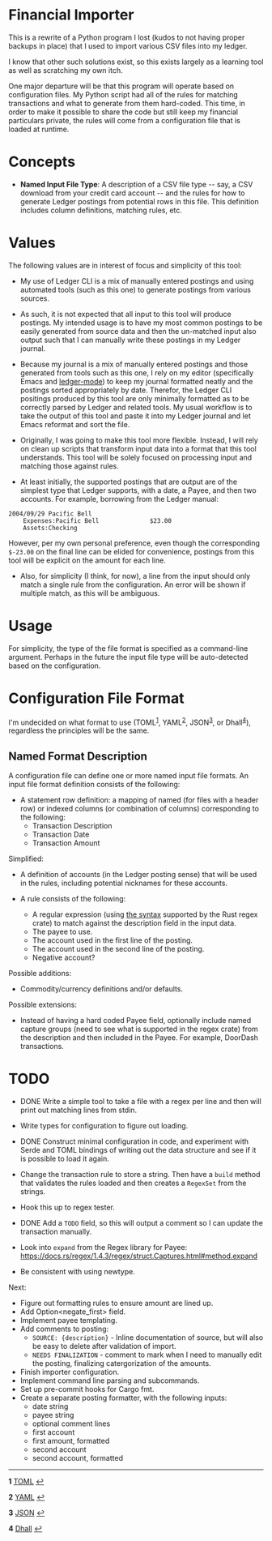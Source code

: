 # Financial Importer

This is a rewrite of a Python program I lost (kudos to not having proper backups in place) that I used to
import various CSV files into my ledger.

I know that other such solutions exist, so this exists largely as a learning tool as well as scratching my own itch.

One major departure will be that this program will operate based on configuration files. My Python script had all of the rules for matching transactions and what to generate from them hard-coded. This time, in order to make it possible to share the code but still keep my financial particulars private, the rules will come from a configuration file that is loaded at runtime.

# Concepts

* **Named Input File Type**: A description of a CSV file type  -- say, a CSV download from your credit card account -- and the rules for how to generate Ledger postings from potential rows in this file. This definition includes column definitions, matching rules, etc.

# Values

The following values are in interest of focus and simplicity of this tool:

* My use of Ledger CLI is a mix of manually entered postings and using automated tools (such as this one) to generate postings from various sources.

* As such, it is not expected that all input to this tool will produce postings. My intended usage is to have my most common postings to be easily generated from source data and then the un-matched input also output such that I can manually write these postings in my Ledger journal.

* Because my journal is a mix of manually entered postings and those generated from tools such as this one, I rely on my editor (specifically Emacs and [ledger-mode](https://github.com/ledger/ledger-mode)) to keep my journal formatted neatly and the postings sorted appropriately by date. Therefor, the Ledger CLI positings produced by this tool are only minimally formatted as to be correctly parsed by Ledger and related tools. My usual workflow is to take the output of this tool and paste it into my Ledger journal and let Emacs reformat and sort the file.

* Originally, I was going to make this tool more flexible. Instead, I will rely on clean up scripts that transform input data into a format that this tool understands. This tool will be solely focused on processing input and matching those against rules.

* At least initially, the supported postings that are output are of the simplest type that Ledger supports, with a date, a Payee, and then two accounts. For example, borrowing from the Ledger manual:

```
2004/09/29 Pacific Bell
    Expenses:Pacific Bell              $23.00
    Assets:Checking
```

However, per my own personal preference, even though the corresponding `$-23.00` on the final line can be elided for convenience, postings from this tool will be explicit on the amount for each line.

* Also, for simplicity (I think, for now), a line from the input should only match a single rule from the configuration. An error will be shown if multiple match, as this will be ambiguous.

# Usage

For simplicity, the type of the file format is specified as a command-line argument. Perhaps in the future the input file type will be auto-detected based on the configuration.

# Configuration File Format

I'm undecided on what format to use (TOML<sup id="a1">[1](#f1)</sup>, YAML<sup id="a2">[2](#f2)</sup>, JSON<sup id="a3">[3](#f3)</sup>, or Dhall<sup id="a4">[4](#f4)</sup>), regardless the principles will be the same.

## Named Format Description

A configuration file can define one or more named input file formats. An input file format definition consists of the following:

* A statement row definition: a mapping of named (for files with a header row) or indexed columns (or combination of columns) corresponding to the following:
   * Transaction Description
   * Transaction Date
   * Transaction Amount


Simplified:
* A definition of accounts (in the Ledger posting sense) that will be used in the rules, including potential nicknames for these accounts.

* A rule consists of the following:
   * A regular expression (using [the syntax](https://docs.rs/regex/1.4.3/regex/#syntax) supported by the Rust regex crate) to match against the description field in the input data.
   * The payee to use.
   * The account used in the first line of the posting.
   * The account used in the second line of the posting.
   * Negative account?

Possible additions:
* Commodity/currency definitions and/or defaults.

Possible extensions:
* Instead of having a hard coded Payee field, optionally include named capture groups (need to see what is supported in the regex crate) from the description and then included in the Payee. For example, DoorDash transactions.

# TODO

* DONE Write a simple tool to take a file with a regex per line and then will print out matching lines from stdin.

* Write types for configuration to figure out loading.

* DONE Construct minimal configuration in code, and experiment with Serde and TOML bindings of writing out the data structure and see if it is possible to load it again.

* Change the transaction rule to store a string. Then have a `build` method that validates the rules loaded and then creates a `RegexSet` from the strings.

* Hook this up to regex tester.

* DONE Add a `TODO` field, so this will output a comment so I can update the transaction manually.

* Look into `expand` from the Regex library for Payee: https://docs.rs/regex/1.4.3/regex/struct.Captures.html#method.expand

* Be consistent with using newtype.

Next:
* Figure out formatting rules to ensure amount are lined up.
* Add Option<negate_first> field.
* Implement payee templating.
* Add comments to posting:
   * `SOURCE: {description}` - Inline documentation of source,
     but will also be easy to delete after validation of import.
   * `NEEDS FINALIZATION` - comment to mark when I need to manually edit the posting,
     finalizing catergorization of the amounts.
* Finish importer configuration.
* Implement command line parsing and subcommands.
* Set up pre-commit hooks for Cargo fmt.
* Create a separate posting formatter, with the following inputs:
    * date string
    * payee string
    * optional comment lines
    * first account
    * first amount, formatted
    * second account
    * second account, formatted

---
<b id="f1">1</b> [TOML](https://toml.io/en/) [↩](#a1)

<b id="f2">2</b> [YAML](https://yaml.org/) [↩](#a2)

<b id="f3">3</b> [JSON](https://www.json.org/json-en.html) [↩](#a3)

<b id="f4">4</b> [Dhall](https://dhall-lang.org/#) [↩](#a4)
